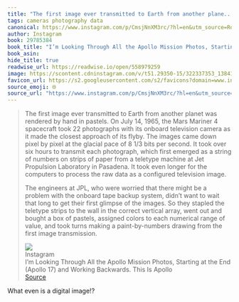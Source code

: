 ```yaml
---
title: "The first image ever transmitted to Earth from another plane..."
tags: cameras photography data
canonical: https://www.instagram.com/p/CmsjNnXM3rc/?hl=en&utm_source=Robin_Sloan_sent_me
author: Instagram
book: 29785384
book_title: "I’m Looking Through All the Apollo Mission Photos, Starting at the End (Apollo 17) and Working Backwards. This Is Apollo"
book_asin: 
hide_title: true
readwise_url: https://readwise.io/open/558979259
image: https://scontent.cdninstagram.com/v/t51.29350-15/322337353_1384130998992055_8574438927101949264_n.jpg?stp=c215.0.645.645a_dst-jpg_s640x640&_nc_cat=109&ccb=1-7&_nc_sid=8ae9d6&_nc_ohc=o6Q2KItlCjkAX8C887V&_nc_ht=scontent.cdninstagram.com&oh=00_AfCr-Svz8BEXLReSpUF3je-_M-d_4AY8riVyq82L6fxqoA&oe=64CBD339
favicon_url: https://s2.googleusercontent.com/s2/favicons?domain=www.instagram.com
source_emoji: 🌐
source_url: "https://www.instagram.com/p/CmsjNnXM3rc/?hl=en&utm_source=Robin_Sloan_sent_me#:~:text=The%20first%20image,first%20image%20transmission."
---
```


> The first image ever transmitted to Earth from another planet was rendered by hand in pastels. On July 14, 1965, the Mars Mariner 4 spacecraft took 22 photographs with its onboard television camera as it made the closest approach of its flyby. The images came down pixel by pixel at the glacial pace of 8 1/3 bits per second. It took over six hours to transmit each photograph, which first emerged as a string of numbers on strips of paper from a teletype machine at Jet Propulsion Laboratory in Pasadena. It took even longer for the computers to process the raw data as a configured television image.
> 
> The engineers at JPL, who were worried that there might be a problem with the onboard tape backup system, didn’t want to wait that long to get their first glimpse of the images. So they stapled the teletype strips to the wall in the correct vertical array, went out and bought a box of pastels, assigned colors to each numerical range of value, and took turns making a paint-by-numbers drawing from the first image transmission.
> <div class="quoteback-footer"><div class="quoteback-avatar"><img class="mini-favicon" src="https://s2.googleusercontent.com/s2/favicons?domain=www.instagram.com"></div><div class="quoteback-metadata"><div class="metadata-inner"><span style="display:none">FROM:</span><div aria-label="Instagram" class="quoteback-author"> Instagram</div><div aria-label="I’m Looking Through All the Apollo Mission Photos, Starting at the End (Apollo 17) and Working Backwards. This Is Apollo" class="quoteback-title"> I’m Looking Through All the Apollo Mission Photos, Starting at the End (Apollo 17) and Working Backwards. This Is Apollo</div></div></div><div class="quoteback-backlink"><a target="_blank" aria-label="go to the full text of this quotation" rel="noopener" href="https://www.instagram.com/p/CmsjNnXM3rc/?hl=en&utm_source=Robin_Sloan_sent_me#:~:text=The%20first%20image,first%20image%20transmission." class="quoteback-arrow"> Source</a></div></div>

What even is a digital image!?